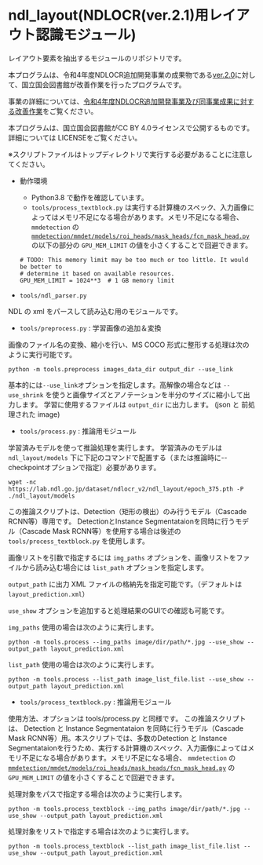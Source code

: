 # ndl_layout(NDLOCR(ver.2.1)用レイアウト認識モジュール)

レイアウト要素を抽出するモジュールのリポジトリです。

本プログラムは、令和4年度NDLOCR追加開発事業の成果物である[ver.2.0](https://github.com/ndl-lab/ndlocr_cli/tree/ver.2.0)に対して、国立国会図書館が改善作業を行ったプログラムです。

事業の詳細については、[令和4年度NDLOCR追加開発事業及び同事業成果に対する改善作業](https://lab.ndl.go.jp/data_set/r4ocr/r4_software/)をご覧ください。

本プログラムは、国立国会図書館がCC BY 4.0ライセンスで公開するものです。詳細については LICENSEをご覧ください。

※スクリプトファイルはトップディレクトリで実行する必要があることに注意してください。

* 動作環境
  * Python3.8 で動作を確認しています。
  * `tools/process_textblock.py` は実行する計算機のスペック、入力画像によってはメモリ不足になる場合があります。メモリ不足になる場合、 
  `mmdetection` の [`mmdetection/mmdet/models/roi_heads/mask_heads/fcn_mask_head.py`](https://github.com/open-mmlab/mmdetection/blob/master/mmdet/models/roi_heads/mask_heads/fcn_mask_head.py#L19) の以下の部分の `GPU_MEM_LIMIT` の値を小さくすることで回避できます。
  ```
  # TODO: This memory limit may be too much or too little. It would be better to
  # determine it based on available resources.
  GPU_MEM_LIMIT = 1024**3  # 1 GB memory limit
  ```


* `tools/ndl_parser.py`

NDL の xml をパースして読み込む用のモジュールです。

* `tools/preprocess.py` : 学習画像の追加＆変換

画像のファイル名の変換、縮小を行い、MS COCO 形式に整形する処理は次のように実行可能です。

```
python -m tools.preprocess images_data_dir output_dir --use_link
```

基本的には`--use_link`オプションを指定します。高解像の場合などは `--use_shrink` を使うと画像サイズとアノテーションを半分のサイズに縮小して出力します。
学習に使用するファイルは `output_dir` に出力します。 (json と 前処理された image)


* `tools/process.py` : 推論用モジュール

学習済みモデルを使って推論処理を実行します。
学習済みのモデルは `ndl_layout/models` 下に下記のコマンドで配置する（または推論時に--checkpointオプションで指定）必要があります。

```
wget -nc https://lab.ndl.go.jp/dataset/ndlocr_v2/ndl_layout/epoch_375.pth -P ./ndl_layout/models
```


この推論スクリプトは、Detection（矩形の検出）のみ行うモデル（Cascade RCNN等）専用です。
DetectionとInstance Segmentataionを同時に行うモデル（Cascade Mask RCNN等）を使用する場合は後述の `tools/process_textblock.py` を使用します。

画像リストを引数で指定するには `img_paths` オプションを、画像リストをファイルから読み込む場合には `list_path` オプションを指定します。

`output_path` に出力 XML ファイルの格納先を指定可能です。（デフォルトは `layout_prediction.xml`）

`use_show` オプションを追加すると処理結果のGUIでの確認も可能です。

`img_paths` 使用の場合は次のように実行します。
```
python -m tools.process --img_paths image/dir/path/*.jpg --use_show --output_path layout_prediction.xml
```

`list_path` 使用の場合は次のように実行します。
```
python -m tools.process --list_path image_list_file.list --use_show --output_path layout_prediction.xml
```



* `tools/process_textblock.py` : 推論用モジュール

使用方法、オプションは tools/process.py と同様です。
この推論スクリプトは、 Detection と Instance Segmentataion を同時に行うモデル（Cascade Mask RCNN等）用。本スクリプトでは、多数のDetection と Instance Segmentataionを行うため、実行する計算機のスペック、入力画像によってはメモリ不足になる場合があります。メモリ不足になる場合、 
`mmdetection` の [`mmdetection/mmdet/models/roi_heads/mask_heads/fcn_mask_head.py`](https://github.com/open-mmlab/mmdetection/blob/master/mmdet/models/roi_heads/mask_heads/fcn_mask_head.py#L19) の `GPU_MEM_LIMIT` の値を小さくすることで回避できます。


処理対象をパスで指定する場合は次のように実行します。
```
python -m tools.process_textblock --img_paths image/dir/path/*.jpg --use_show --output_path layout_prediction.xml
```

処理対象をリストで指定する場合は次のように実行します。
```
python -m tools.process_textblock --list_path image_list_file.list --use_show --output_path layout_prediction.xml
```

